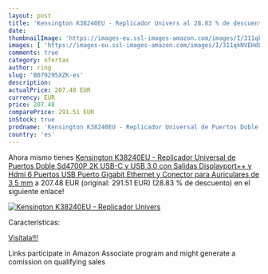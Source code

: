 ```yaml
---
layout: post
title: 'Kensington K38240EU - Replicador Univers al 28.83 % de descuento'
date: 
thumbnailImage: 'https://images-eu.ssl-images-amazon.com/images/I/311qkNVEHdL._SL200_.jpg'
images: [ 'https://images-eu.ssl-images-amazon.com/images/I/311qkNVEHdL._SL200_.jpg' ]
comments: true
category: ofertas
author: ring
slug: 'B079295XZK-es'
description:
actualPrice: 207.48 EUR
currency: EUR
price: 207.48
comparePrice: 291.51 EUR
inStock: true
prodname: 'Kensington K38240EU - Replicador Universal de Puertos Doble  Sd4700P  2K USB-C y USB 3.0 con Salidas Displayport++ y Hdmi  6 Puertos USB  Puerto Gigabit Ethernet y Conector para Auriculares de 3 5 mm'
country: 'es'
---
```


Ahora mismo tienes [Kensington K38240EU - Replicador Universal de Puertos Doble  Sd4700P  2K USB-C y USB 3.0 con Salidas Displayport++ y Hdmi  6 Puertos USB  Puerto Gigabit Ethernet y Conector para Auriculares de 3 5 mm](https://www.amazon.es/dp/B079295XZK/?tag=tolees-21) a 207.48 EUR (original: 291.51 EUR) (28.83 %  de descuento) en el siguiente enlace!

[![Kensington K38240EU - Replicador Univers](https://images-eu.ssl-images-amazon.com/images/I/311qkNVEHdL._SL200_.jpg)](https://www.amazon.es/dp/B079295XZK/?tag=tolees-21)

Características:


[Visítala!!!](https://www.amazon.es/dp/B079295XZK/?tag=tolees-21)

Links participate in Amazon Associate program and might generate a comission on qualifying sales

